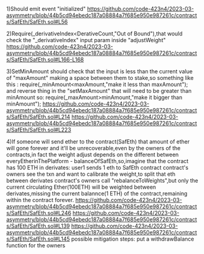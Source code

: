1)Should emit event "initialized"
https://github.com/code-423n4/2023-03-asymmetry/blob/44b5cd94ebedc187a08884a7f685e950e987261c/contracts/SafEth/SafEth.sol#L56

2)Require(_derivativeIndex<DerativeCount,"Out of Bound"),that would check the "_derivativeIndex" input param inside "adjustWeight"
https://github.com/code-423n4/2023-03-asymmetry/blob/44b5cd94ebedc187a08884a7f685e950e987261c/contracts/SafEth/SafEth.sol#L166-L168

3)SetMinAmount should check that the input is less than the current value of "maxAmount" making a space between them to stake,so something like this : require(_minAmount<maxAmount,"make it less than maxAmount"); and reverse thing in the "setMaxAmount" that will need to be greater than minAmount so:
require(_maxAmount>minAmount,"make it bigger than minAmount");
https://github.com/code-423n4/2023-03-asymmetry/blob/44b5cd94ebedc187a08884a7f685e950e987261c/contracts/SafEth/SafEth.sol#L214
https://github.com/code-423n4/2023-03-asymmetry/blob/44b5cd94ebedc187a08884a7f685e950e987261c/contracts/SafEth/SafEth.sol#L223

4)If someone will send ether to the contract(SafEth) that amount of ether will gone forever and it'll be unrecoverable,even by the owners of the contracts,in fact the weight adjust depends on the different between everyEtherinThePlatform - balanceOfSafEth,so,imagine that the contract has 100 ETH in derivates:
user1 sends 1 eth to SafEth contract
contract's owners see the txn and want to calibrate the weight,to split that eth between derivates
contract's owners call "rebalanceToWeights",but only the current circulating Ether(100ETH) will be weighted between derivates,missing the current balannce(1 ETH) of the contract,remaining within the contract forever.
https://github.com/code-423n4/2023-03-asymmetry/blob/44b5cd94ebedc187a08884a7f685e950e987261c/contracts/SafEth/SafEth.sol#L246
https://github.com/code-423n4/2023-03-asymmetry/blob/44b5cd94ebedc187a08884a7f685e950e987261c/contracts/SafEth/SafEth.sol#L139
https://github.com/code-423n4/2023-03-asymmetry/blob/44b5cd94ebedc187a08884a7f685e950e987261c/contracts/SafEth/SafEth.sol#L145
possible mitigation steps: put a withdrawBalance function for the owners

